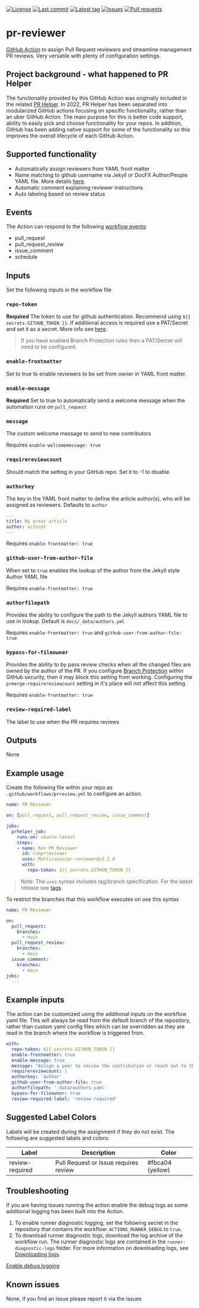 [![License](https://img.shields.io/github/license/Matticusau/pr-reviewer.svg?style=flat-square)](LICENSE)
[![Last commit](https://img.shields.io/github/last-commit/Matticusau/pr-reviewer.svg?style=flat-square)](https://github.com/heinrichreimer/action-github-changelog-generator/commits)
[![Latest tag](https://img.shields.io/github/tag/Matticusau/pr-reviewer.svg?style=flat-square)](https://github.com/heinrichreimer/action-github-changelog-generator/releases)
[![Issues](https://img.shields.io/github/issues/Matticusau/pr-reviewer.svg?style=flat-square)](https://github.com/heinrichreimer/action-github-changelog-generator/issues)
[![Pull requests](https://img.shields.io/github/issues-pr/Matticusau/pr-reviewer.svg?style=flat-square)](https://github.com/heinrichreimer/action-github-changelog-generator/pulls)

# pr-reviewer

[GitHub Action](https://github.com/features/actions) to assign Pull Request reviewers and streamline management PR reviews. Very versatile with plenty of configuration settings.

## Project background - what happened to PR Helper

The functionality provided by this GitHub Action was originally included in the related [PR Helper](https://github.com/Matticusau/pr-helper). In 2022, PR Helper has been separated into modularized GitHub actions focusing on specific functionality, rather than an uber GitHub Action. The main purpose for this is better code support, ability to easily pick and choose functionality for your repos. In addition, GitHub has been adding native support for some of the functionality so this improves the overall lifecycle of each GitHub Action.

## Supported functionality

- Automatically assign reviewers from YAML front matter
- Name matching to github username via Jekyll or DocFX Author/People YAML file. More details [here](./docs/FrontMatter.md).
- Automatic comment explaining reviewer instructions
- Auto labeling based on review status

## Events

The Action can respond to the following [workflow events](https://help.github.com/en/actions/reference/events-that-trigger-workflows):

- pull_request
- pull_request_review
- issue_comment
- schedule

## Inputs

Set the following inputs in the workflow file

### `repo-token`

**Required** The token to use for github authentication. Recommend using `${{ secrets.GITHUB_TOKEN }}`. If additional access is required use a PAT/Secret and set it as a secret. More info see [here](https://help.github.com/en/actions/configuring-and-managing-workflows/authenticating-with-the-github_token).

> If you have enabled Branch Protection rules then a PAT/Secret will need to be configured.

### `enable-frontmatter`

Set to true to enable reviewers to be set from owner in YAML front matter.

### `enable-message`

**Required** Set to true to automatically send a welcome message when the automation runs on `pull_request`

### `message`

The custom welcome message to send to new contributors

Requires `enable-welcomemessage: true`

### `requirereviewcount`

Should match the setting in your GitHub repo. Set it to -1 to disable.

### `authorkey`

The key in the YAML front matter to define the article author(s), who will be assigned as reviewers. Defaults to `author`

```yml
---
title: My great article
author: octocat
---
```

Requires `enable-frontmatter: true`

### `github-user-from-author-file`

When set to `true` enables the lookup of the author from the Jekyll style Author YAML file

Requires `enable-frontmatter: true`

### `authorfilepath`

Provides the ability to configure the path to the Jekyll authors YAML file to use in lookup. Default is `docs/_data/authors.yml`

Requires `enable-frontmatter: true` and `github-user-from-author-file: true`

### `bypass-for-fileowner`

Provides the ability to by pass review checks when all the changed files are owned by the author of the PR.
If you configure [Branch Protection](https://docs.github.com/en/github/administering-a-repository/about-protected-branches) within GitHub security, then it may block this setting from working. Configuring the `prmerge-requirereviewcount` setting in it's place will not affect this setting.

Requires `enable-frontmatter: true`

### `review-required-label`

The label to use when the PR requires reviews

## Outputs

None

## Example usage

Create the following file within your repo as `.github/workflows/prreview.yml` to configure an action.

```yml
name: PR Reviewer

on: [pull_request, pull_request_review, issue_comment]

jobs:
  prhelper_job:
    runs-on: ubuntu-latest
    steps:
    - name: Run PR Reviewer
      id: runprreviewer
      uses: Matticusau/pr-reviewer@v1.2.4
      with:
        repo-token: ${{ secrets.GITHUB_TOKEN }}
```

> Note: The `uses` syntax includes tag/branch specification. For the latest release see [tags](https://github.com/Matticusau/pr-reviewer/tags).

To restrict the branches that this workflow executes on use this syntax

```yml
name: PR Reviewer

on:
  pull_request:
    branches:
      - main
  pull_request_review:
    branches:
      - main
  issue_comment:
    branches:
      - main
jobs:
  ...
```

## Example inputs

The action can be customized using the additional inputs on the workflow yaml file. This will always be read from the default branch of the repository, rather than custom yaml config files which can be overridden as they are read in the branch where the workflow is triggered from.

```yml
with:
  repo-token: ${{ secrets.GITHUB_TOKEN }}
  enable-frontmatter: true
  enable-message: true
  message: "Assign a peer to review the contribution or reach out to those auto assigned."
  requirereviewcount: 1
  authorkey: 'author'
  github-user-from-author-file: true
  authorfilepath: '_data/authors.yaml'
  bypass-for-fileowner: true
  review-required-label: 'review-required'
```

## Suggested Label Colors

Labels will be created during the assignment if they do not exist. The following are suggested labels and colors:

| Label | Description | Color |
| --- | --- | --- |
| review-required | Pull Request or Issue requires review | #fbca04 (yellow) |

## Troubleshooting

If you are having issues running the action enable the debug logs as some additional logging has been built into the Action.

1. To enable runner diagnostic logging, set the following secret in the repository that contains the workflow: `ACTIONS_RUNNER_DEBUG` to `true`.
1. To download runner diagnostic logs, download the log archive of the workflow run. The runner diagnostic logs are contained in the `runner-diagnostic-logs` folder. For more information on downloading logs, see [Downloading logs](https://help.github.com/en/actions/configuring-and-managing-workflows/managing-a-workflow-run#downloading-logs).

[Enable debug logging](https://help.github.com/en/actions/configuring-and-managing-workflows/managing-a-workflow-run#enabling-debug-logging)

## Known issues

None, if you find an issue please report it via the issues

